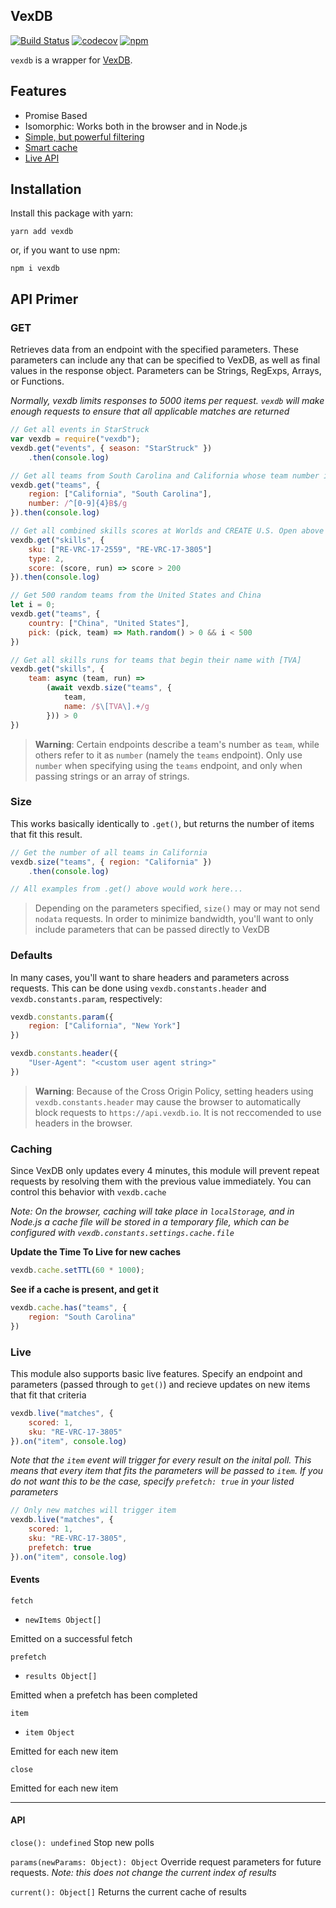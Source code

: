 ## VexDB 
[![Build Status](https://travis-ci.org/MayorMonty/vexdb.svg?branch=master)](https://travis-ci.org/MayorMonty/vexdb) [![codecov](https://codecov.io/gh/MayorMonty/vexdb/branch/master/graph/badge.svg)](https://codecov.io/gh/MayorMonty/vexdb) [![npm](https://img.shields.io/npm/dm/vexdb.svg)](https://npm.im/vexdb)


`vexdb` is a wrapper for [VexDB](https://vexdb.io).

## Features
 - Promise Based
 - Isomorphic: Works both in the browser and in Node.js
 - [Simple, but powerful filtering](#get)
 - [Smart cache](#caching)
 - [Live API](#live)

## Installation

Install this package with yarn:

    yarn add vexdb

or, if you want to use npm:

    npm i vexdb

## API Primer

### GET

Retrieves data from an endpoint with the specified parameters. These parameters can include any that can be specified to VexDB, as well as final values in the response object. Parameters can be Strings, RegExps, Arrays, or Functions. 

*Normally, vexdb limits responses to 5000 items per request. `vexdb` will make enough requests to ensure that all applicable matches are returned*
```javascript
// Get all events in StarStruck
var vexdb = require("vexdb");
vexdb.get("events", { season: "StarStruck" })
    .then(console.log)

// Get all teams from South Carolina and California whose team number is 4 digits and ends with a B
vexdb.get("teams", { 
    region: ["California", "South Carolina"],
    number: /^[0-9]{4}B$/g 
}).then(console.log) 

// Get all combined skills scores at Worlds and CREATE U.S. Open above 200
vexdb.get("skills", {
    sku: ["RE-VRC-17-2559", "RE-VRC-17-3805"]
    type: 2,
    score: (score, run) => score > 200
}).then(console.log)

// Get 500 random teams from the United States and China
let i = 0;
vexdb.get("teams", {
    country: ["China", "United States"],
    pick: (pick, team) => Math.random() > 0 && i < 500
})

// Get all skills runs for teams that begin their name with [TVA]
vexdb.get("skills", {
    team: async (team, run) => 
        (await vexdb.size("teams", {
            team,
            name: /$\[TVA\].+/g
        })) > 0
})
```
> **Warning**: Certain endpoints describe a team's number as `team`, while others refer to it as `number` (namely the `teams` endpoint). Only use `number` when specifying using the `teams` endpoint, and only when passing strings or an array of strings. 


### Size

This works basically identically to `.get()`, but returns the number of items that fit this result.
```javascript
// Get the number of all teams in California
vexdb.size("teams", { region: "California" })
    .then(console.log) 

// All examples from .get() above would work here...

```
> Depending on the parameters specified, `size()` may or may not send `nodata` requests. In order to minimize bandwidth, you'll want to only include parameters that can be passed directly to VexDB

### Defaults
In many cases, you'll want to share headers and parameters across requests. This can be done using `vexdb.constants.header` and `vexdb.constants.param`, respectively:
```javascript
vexdb.constants.param({
    region: ["California", "New York"]
}) 

vexdb.constants.header({
    "User-Agent": "<custom user agent string>"
})
```

> **Warning**: Because of the Cross Origin Policy, setting headers using `vexdb.constants.header` may cause the browser to automatically block requests to `https://api.vexdb.io`. It is not reccomended to use headers in the browser.

### Caching
Since VexDB only updates every 4 minutes, this module will prevent repeat requests by resolving them with the previous value immediately. You can control this behavior with `vexdb.cache`

*Note: On the browser, caching will take place in `localStorage`, and in Node.js a cache file will be stored in a temporary file, which can be configured with `vexdb.constants.settings.cache.file`*

**Update the Time To Live for new caches**
```javascript
vexdb.cache.setTTL(60 * 1000);
```
**See if a cache is present, and get it**
```javascript
vexdb.cache.has("teams", {
    region: "South Carolina"
})
```
### Live
This module also supports basic live features. Specify an endpoint and parameters (passed through to `get()`) and recieve updates on new items that fit that criteria
```javascript
vexdb.live("matches", {
    scored: 1,
    sku: "RE-VRC-17-3805"
}).on("item", console.log)
```

*Note that the `item` event will trigger for every result on the inital poll. This means that every item that fits the parameters will be passed to `item`. If you do not want this to be the case, specify `prefetch: true` in your listed parameters*
```javascript
// Only new matches will trigger item
vexdb.live("matches", {
    scored: 1,
    sku: "RE-VRC-17-3805",
    prefetch: true
}).on("item", console.log)
```
#### Events

`fetch`
- `newItems Object[]`

Emitted on a successful fetch

`prefetch`
- `results Object[]`

Emitted when a prefetch has been completed

`item`
- `item Object`

Emitted for each new item

`close`

Emitted for each new item

---

#### API

`close(): undefined`
Stop new polls


`params(newParams: Object): Object`
Override request parameters for future requests. *Note: this does not change the current index of results*


`current(): Object[]`
Returns the current cache of results

